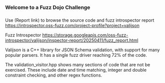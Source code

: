 ###
### Welcome to a Fuzz Dojo Challenge
###

Use (Report link) to browse the source code and fuzz introspector report https://introspector.oss-fuzz.com/project-profile?project=valijson

Fuzz Introspector
https://storage.googleapis.com/oss-fuzz-introspector/valijson/inspector-report/20250411/fuzz_report.html

Valijson is a C++ library for JSON Schema validation, with support for many popular parsers.  It has a single fuzz driver reaching 72% of the code.

The validation_visitor.hpp shows many sections of code that are not be exercised. These include date and time matching, integer and double constraint checking, and other regex functions.